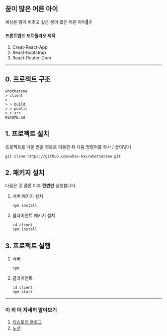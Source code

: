 ## 꿈이 많은 어른 아이

세상을 밝게 비추고 싶은 꿈이 많은 어른 아이🙏✌

#### 프론트엔드 포트폴리오 제작

1. Creat-React-App
2. React-bootstrap
3. React-Router-Dom

<hr/>

## 0. 프로젝트 구조

```
whothatsme
> client
>
> > build
> > public
> > src
README.md
```


## 1. 프로젝트 설치

프로젝트를 다운 받을 경로로 이동한 뒤 다음 명령어를 복사 / 붙여넣기

```
git clone https://github.com/whos-bax/whothatsme.git
```


## 2. 패키지 설치

다음은 깃 클론 이후 **한번만** 실행합니다.

1. 서버 패키지 설치

   ```
   npm install
   ```

2. 클라이언트 패키지 설치

   ```
   cd client
   npm install
   ```


## 3. 프로젝트 실행

1. 서버
   ```
   npm
   ```
2. 클라이언트
   ```
   cd client
   npm start
   ```



<hr/>

### 이 외 더 자세히 알아보기

1. [티스토리 블로그](https://whothatsme.tistory.com/)
2. [노션](https://whosbax.notion.site/0d558da814ad41efbf31fede4f410a5a)

